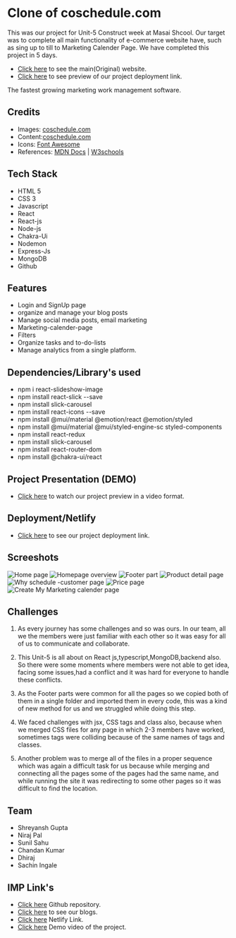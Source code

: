 # Clone of coschedule.com

This was our project for Unit-5 Construct week at Masai Shcool. Our target was to complete all main functionality of e-commerce website have, such as sing up to till to Marketing Calender Page. We have completed this project in 5 days.

- [Click here](https://coschedule.com/) to see the main(Original) website.
- [Click here](https://cosch.netlify.app/) to see preview of our project deployment link.

The fastest growing marketing work management software.

## Credits

- Images: [coschedule.com](https://coschedule.com/)
- Content:[coschedule.com](https://coschedule.com/)
- Icons: [Font Awesome](https://fontawesome.com/)
- References: [MDN Docs](https://developer.mozilla.org/en-US/) | [W3schools](https://www.w3schools.com/)

## Tech Stack

- HTML 5
- CSS 3
- Javascript
- React
- React-js
- Node-js
- Chakra-Ui
- Nodemon
- Express-Js
- MongoDB
- Github

## Features

- Login and SignUp page
- organize and manage your blog posts
- Manage social media posts, email marketing
- Marketing-calender-page
- Filters
- Organize tasks and to-do-lists
- Manage analytics from a single platform.

## Dependencies/Library's used

- npm i react-slideshow-image
- npm install react-slick --save
- npm install slick-carousel
- npm install react-icons --save
- npm install @mui/material @emotion/react @emotion/styled
- npm install @mui/material @mui/styled-engine-sc styled-components
- npm install react-redux
- npm install slick-carousel
- npm install react-router-dom
- npm install @chakra-ui/react

## Project Presentation (DEMO)

- [Click here](https://drive.google.com/file/d/1A75lNAdyCqUgcv9W4Zx9j8PEuvfJBLcd/view?usp=sharing) to watch our project preview in a video format.

## Deployment/Netlify

- [Click here](https://cosch.netlify.app/) to see our project deployment link.

## Screeshots

![Home page](https://www.linkpicture.com/q/Screenshot-270_1.png)
![Homepage overview](https://www.linkpicture.com/q/Screenshot-271_2.png)
![Footer part](https://www.linkpicture.com/q/Screenshot-269.png)
![Product detail page](https://www.linkpicture.com/q/Screenshot-272.png)
![Why schedule -customer page](https://www.linkpicture.com/q/Screenshot-273_1.png)
![Price page](https://www.linkpicture.com/q/Screenshot-274_1.png)
![Create My Marketing calender page](https://www.linkpicture.com/q/Screenshot-275_3.png)

## Challenges

1. As every journey has some challenges and so was ours. In our team, all we the members were just familiar with each other so it was easy for all of us to communicate and collaborate.

2. This Unit-5 is all about on React js,typescript,MongoDB,backend also. So there were some moments where members were not able to get idea, facing some issues,had a conflict and it was hard for everyone to handle these conflicts.

3. As the Footer parts were common for all the pages so we copied both of them in a single folder and imported them in every code, this was a kind of new method for us and we struggled while doing this step.

4. We faced challenges with jsx, CSS tags and class also, because when we merged CSS files for any page in which 2-3 members have worked, sometimes tags were colliding because of the same names of tags and classes.

5. Another problem was to merge all of the files in a proper sequence which was again a difficult task for us because while merging and connecting all the pages some of the pages had the same name, and while running the site it was redirecting to some other pages so it was difficult to find the location.

## Team
- Shreyansh Gupta
- Niraj Pal
- Sunil Sahu
- Chandan Kumar
- Dhiraj
- Sachin Ingale

## IMP Link's

- [Click here](https://github.com/Shreyansh051/Coschedule-Clone) Github repository.
- [Click here](https://medium.com/@sachiningale1998/coschedule-com-clone-83ceaa639b78) to see our blogs.
- [Click here](https://cosch.netlify.app/) Netlify Link.
- [Click here](https://drive.google.com/file/d/1A75lNAdyCqUgcv9W4Zx9j8PEuvfJBLcd/view?usp=sharing) Demo video of the project.
